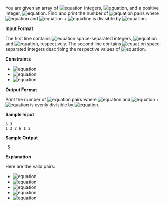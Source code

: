 You are given an array of ![equation](http://latex.codecogs.com/svg.latex?\inline&space;n) integers, ![equation](https://latex.codecogs.com/svg.latex?\inline&space;a_0,&space;a_1,&space;...,&space;a_{n-1}), and a positive integer, ![equation](http://latex.codecogs.com/svg.latex?\inline&space;k). Find and print the number of ![equation](https://latex.codecogs.com/svg.latex?\inline&space;(i,j)) pairs where ![equation](https://latex.codecogs.com/svg.latex?\inline&space;i&space;<&space;j) and ![equation](http://latex.codecogs.com/svg.latex?\inline&space;a_i) + ![equation](http://latex.codecogs.com/svg.latex?\inline&space;a_j) is divisible by ![equation](http://latex.codecogs.com/svg.latex?\inline&space;k).

__Input Format__

The first line contains ![equation](http://latex.codecogs.com/svg.latex?\inline&space;2) space-separated integers, ![equation](http://latex.codecogs.com/svg.latex?\inline&space;n) and ![equation](http://latex.codecogs.com/svg.latex?\inline&space;k), respectively. 
The second line contains ![equation](http://latex.codecogs.com/svg.latex?\inline&space;n) space-separated integers describing the respective values of ![equation](https://latex.codecogs.com/svg.latex?\inline&space;a_0,&space;a_1,&space;...,&space;a_{n-1}).

__Constraints__
* ![equation](https://latex.codecogs.com/svg.latex?\inline&space;2&space;\leq&space;n&space;\leq&space;100)
* ![equation](https://latex.codecogs.com/svg.latex?\inline&space;1&space;\le&space;k&space;\le&space;100)
* ![equation](https://latex.codecogs.com/svg.latex?\inline&space;1&space;\le&space;a_i&space;\le&space;100)

__Output Format__

Print the number of ![equation](https://latex.codecogs.com/svg.latex?\inline&space;(i,j)) pairs where ![equation](https://latex.codecogs.com/svg.latex?\inline&space;i&space;<&space;j) and ![equation](http://latex.codecogs.com/svg.latex?\inline&space;a_i) + ![equation](http://latex.codecogs.com/svg.latex?\inline&space;a_j) is evenly divisible by ![equation](http://latex.codecogs.com/svg.latex?\inline&space;k).

__Sample Input__
```commandline
6 3
1 3 2 6 1 2
```
__Sample Output__
```commandline
 5
```
__Explanation__

Here are the  valid pairs:
* ![equation](https://latex.codecogs.com/svg.latex?\inline&space;(0,&space;2)&space;\rightarrow&space;a_0&space;&plus;&space;a_2&space;=&space;1&space;&plus;&space;2&space;=&space;3)
* ![equation](https://latex.codecogs.com/svg.latex?\inline&space;(0,&space;5)&space;\rightarrow&space;a_0&space;&plus;&space;a_5&space;=&space;1&space;&plus;&space;2&space;=&space;3)
* ![equation](https://latex.codecogs.com/svg.latex?\inline&space;(1,&space;3)&space;\rightarrow&space;a_1&space;&plus;&space;a_3&space;=&space;3&space;&plus;&space;6&space;=&space;9)
* ![equation](https://latex.codecogs.com/svg.latex?\inline&space;(2,&space;4)&space;\rightarrow&space;a_2&space;&plus;&space;a_4&space;=&space;2&space;&plus;&space;1&space;=&space;3)
* ![equation](https://latex.codecogs.com/svg.latex?\inline&space;(4,&space;5)&space;\rightarrow&space;a_4&space;&plus;&space;a_5&space;=&space;1&space;&plus;&space;2&space;=&space;3)

